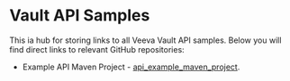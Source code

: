 # Vault API Samples
This ia hub for storing links to all Veeva Vault API samples. Below you will find direct links to relevant GitHub repositories:

* Example API Maven Project - [api_example_maven_project](https://github.com/VeevaDevSupport/api_example_maven_project).
